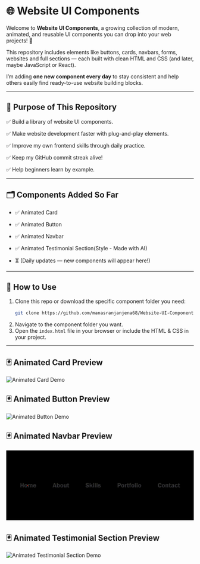 # 🌐 Website UI Components

Welcome to **Website UI Components**, a growing collection of modern, animated, and reusable UI components you can drop into your web projects! 🚀

This repository includes elements like buttons, cards, navbars, forms, websites and full sections — each built with clean HTML and CSS (and later, maybe JavaScript or React).

I’m adding **one new component every day** to stay consistent and help others easily find ready-to-use website building blocks.

---      

## 📌 Purpose of This Repository
  
✅ Build a library of website UI components. 

✅ Make website development faster with plug-and-play elements. 

✅ Improve my own frontend skills through daily practice.  

✅ Keep my GitHub commit streak alive!  

✅ Help beginners learn by example.

---

## 🗂️ Components Added So Far

- ✅ Animated Card
- ✅ Animated Button
- ✅ Animated Navbar
- ✅ Animated Testimonial Section(Style - Made with AI)

- ⏳ (Daily updates — new components will appear here!)

---

## 🚀 How to Use

1. Clone this repo or download the specific component folder you need:
    ```bash
    git clone https://github.com/manasranjanjena68/Website-UI-Components.git
    ```
2. Navigate to the component folder you want.
3. Open the `index.html` file in your browser or include the HTML & CSS in your project.

---

## 🃏 Animated Card Preview

![Animated Card Demo](./Animated-Card/demo.gif)


## 🃏 Animated Button Preview


![Animated Button Demo](./Animated-Button/Animated%20Buttion.gif)


## 🃏 Animated Navbar Preview

![Animated Navbar Demo](./Animated-Navbar/Animated%20navbar.gif)


## 🃏 Animated Testimonial Section Preview

![Animated Testimonial Section Demo](./Animated-Testimonial-Section/Testimonial-section.gif)
